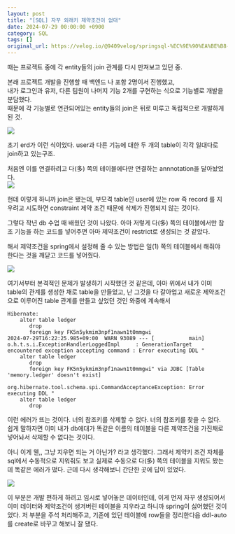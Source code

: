 ```yaml
---
layout: post
title: "[SQL] 자꾸 외래키 제약조건이 없대"
date: 2024-07-29 00:00:00 +0900
category: SQL
tags: []
original_url: https://velog.io/@9409velog/springsql-%EC%9E%90%EA%BE%B8-%EC%99%B8%EB%9E%98%ED%82%A4-%EC%A0%9C%EC%95%BD%EC%A1%B0%EA%B1%B4%EC%9D%B4-%EC%97%86%EB%8C%80
---
```


때는 프로젝트 중에 각 entity들의 join 관계를 다시 만져보고 있던 중.

본래 프로젝트 개발을 진행할 때 백엔드 나 포함 2명이서 진행했고,  
내가 로그인과 유저, 다른 팀원이 나머지 기능 2개를 구현하는 식으로 기능별로 개발을 분담했다.  
때문에 각 기능별로 연관되어있는 entity들의 join은 뒤로 미루고 독립적으로 개발하게 된 것.

![](/assets/9409velog/sql-자꾸-외래키-제약조건이-없대_image.png)

초기 erd가 이런 식이었다. user과 다른 기능에 대한 두 개의 table이 각각 일대다로 join하고 있는구조.

처음엔 이를 연결하려고 다(多) 쪽의 테이블에다만 연결하는 annnotation을 달아놨었다.  
![](/assets/9409velog/sql-자꾸-외래키-제약조건이-없대_image.png)

헌데 이렇게 하니까 join은 됐는데, 부모격 table인 user에 있는 row 즉 record 를 지우려고 시도하면 constraint 제약 조건 때문에 삭제가 진행되지 않는 것이다.

그렇다 작년 db 수업 때 배웠던 것이 나왔다. 아마 저렇게 다(多) 쪽의 테이블에서만 참조 기능을 하는 코드를 넣어주면 아마 제약조건이 restrict로 생성되는 것 같았다.

해서 제약조건을 spring에서 설정해 줄 수 있는 방법은 일(1) 쪽의 테이블에서 해줘야 한다는 것을 깨닫고 코드를 넣어줬다.

![](/assets/9409velog/sql-자꾸-외래키-제약조건이-없대_image.png)

여기서부터 본격적인 문제가 발생하기 시작했던 것 같은데, 아마 위에서 내가 이미 table의 관계를 생성한 채로 table을 만들었고, 난 그것을 다 갈아업고 새로운 제약조건으로 이루어진 table 관계를 만들고 싶었던 것인 와중에 계속해서

```
Hibernate:
    alter table ledger
       drop
       foreign key FK5n5ykmim3npf1nawn1t0mmgwi
2024-07-29T16:22:25.985+09:00  WARN 93089 --- [           main] o.h.t.s.i.ExceptionHandlerLoggedImpl     : GenerationTarget encountered exception accepting command : Error executing DDL "
    alter table ledger
       drop
       foreign key FK5n5ykmim3npf1nawn1t0mmgwi" via JDBC [Table 'memory.ledger' doesn't exist]

org.hibernate.tool.schema.spi.CommandAcceptanceException: Error executing DDL "
    alter table ledger
       drop
```

이런 에러가 뜨는 것이다. 너의 참조키를 삭제할 수 없다. 너의 참조키를 찾을 수 없다. 쉽게 말하자면 이미 내가 db에대가 똑같은 이름의 테이블을 다른 제약조건을 가진채로 넣어놔서 삭제할 수 없다는 것이다.

아니 이게 웬,, 그냥 지우면 되는 거 아닌가? 라고 생각했다. 그래서 제약키 조건 자체를 sql에서 수동적으로 지워줘도 보고 실제로 수동으로 다(多) 쪽의 테이블을 지워도 봤는데 똑같은 에러가 떴다. 근데 다시 생각해보니 간단한 곳에 답이 있었다.

![](/assets/9409velog/sql-자꾸-외래키-제약조건이-없대_image.png)

이 부분은 개발 편하게 하려고 임시로 넣어놓은 데이터인데, 이게 먼저 자꾸 생성되어서 이미 데이터와 제약조건이 생겨버린 테이블을 지우라고 하니까 spring이 싫어했던 것이었다. 저 부분을 주석 처리해주고, 기존에 있던 테이블에 row들을 정리한다음 ddl-auto를 create로 바꾸고 해보니 잘 됐다.
